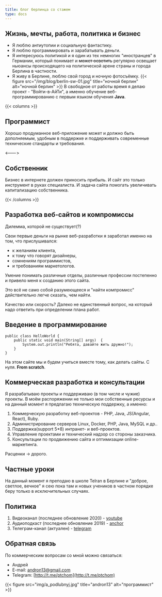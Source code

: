 ```yaml
---
title: блог берлинца со стажем
type: docs
---
```


## Жизнь, мечты, работа, политика и бизнес

* Я люблю антиутопии и социальную фантастику.  
* Я люблю программировать и зарабатывать деньги.  
* Я интересуюсь политикой и я один из тех немногих "иностранцев" в Германии, который понимает и ~~может осветить~~ регулярно освещает ньюансы происходящего на политической арене страны и города Берлина в частности. 
* Я живу в Берлине, люблю свой город и ночную фотосъёмку.
{{< figure src="/img/blog/berlin-sw-01.jpg" title="ночной берлин" alt="ночной берлин" >}}
В свободное от работы время я делаю проект - "Войти-в-АйТи", а именно обучение веб-программированию с первым языком обучения **Java**.

{{< columns >}}

## Программист

Хорошо продуманное веб-приложение может и должно быть дополняемым, удобным в поддержке и поддерживать современные технические стандарты и требования.

<--->

## Собственник

Бизнес в интернете должен приносить прибыль. И сайт это только инструмент в руках специалиста. И задача сайта помогать увеличивать капитализацию собственника. 

{{< /columns >}}

## Разработка веб-сайтов и компромиссы

Дилемма, которой не существует(?)

Свои первые деньги на рынке веб-разработки я заработал именно на том, что прислушивался: 
* к желаниям клиента,
* к тому что говорят дизайнеры, 
* сомнениям программистов,
* и требованиям маркетологов.

Умение понимать различные отделы, различные профессии постепенно и привело меня к созданию этого сайта.

Это всё не само собой разумеющееся и "найти компромисс" действительно легче сказать, чем найти. 

Качество или скорость? Далеко не единственный вопрос, на который надо ответить при определении плана работ. 

## Введение в программирование

```
public class HelloWorld { 
    public static void main(String[] args)  { 
        System.out.println("Ребята, давайте жить дружно!");
    }
} 
```

На этом сайте мы и будем учиться вместе тому, как делать сайты. С нуля.  **From scratch**.

## Коммерческая разработка и консультации

Я разрабатываю проекты и поддерживаю (в том числе и чужие) проекты. В моём распоряжении не только мои собственные ресурсы и на данный момент я предлагаю техническую поддержку, а именно:

1. Коммерческую разработку веб-проектов - PHP, Java, JS(Angular, React), Ruby.
2. Администрирование серверов Linux, Docker, PHP, Java, MySQL и др..
3. Поддержка(support 5*8) интранет- и веб-проектов.
4. Управление проектами и технический надзор со стороны заказчика. 
5. Консультации по продвижению сайта и оптимизации online-маркетинга. 

 Расценки -> дорого.

## Частные уроки

На данный момент я преподаю в школе Telran в Берлине и "доброе, светлое, вечное" я сею пока там и новых учеников в частном порядке беру только в исключительных случаях.

## Политика 

1. Видеоканал (последнее обновление 2020) - [youtube](https://www.youtube.com/user/andron13)
2. Аудиоподкаст (последнее обновление 2019) - [anchor](https://anchor.fm/vberline)
3. Телеграм-канал (актуален) - [telegram](https://t.me/andron13)

## Обратная связь

По коммерческим вопросам со мной можно связаться: 
* Андрей
* E-mail: <andron13@gmail.com>
* Telegram: [http://t.me/ptchom](http://t.me/ptchom)

{{< figure src="img/a_podlubnyj.jpg" title="andron13" alt="программист" >}}

